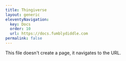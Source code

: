 ```yaml
---
title: Thingiverse
layout: generic
eleventyNavigation:
  key: Docs
  order: 10
  url: https://docs.fumblydiddle.com
permalink: false
---
```


This file doesn't create a page, it navigates to the URL.